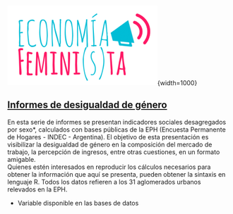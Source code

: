 ![](img/logo.png){width=1000}   

## [Informes de desigualdad de género](informe_desigualdad_genero)

En esta serie de informes se presentan indicadores sociales desagregados por sexo*, calculados con bases públicas de la EPH (Encuesta Permanente de Hogares - INDEC - Argentina). El objetivo de esta presentación es visibilizar la desigualdad de género en la composición del mercado de trabajo, la percepción de ingresos, entre otras cuestiones, en un formato amigable.    
Quienes estén interesados en reproducir los cálculos necesarios para obtener la información que aquí se presenta, pueden obtener la sintaxis en lenguaje R. Todos los datos refieren a los 31 aglomerados urbanos relevados en la EPH.     
     
* Variable disponible en las bases de datos